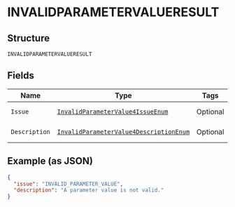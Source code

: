 
# INVALIDPARAMETERVALUERESULT

## Structure

`INVALIDPARAMETERVALUERESULT`

## Fields

| Name | Type | Tags | Description | Getter | Setter |
|  --- | --- | --- | --- | --- | --- |
| `Issue` | [`InvalidParameterValue4IssueEnum`](../../doc/models/invalid-parameter-value-4-issue-enum.md) | Optional | - | InvalidParameterValue4IssueEnum getIssue() | setIssue(InvalidParameterValue4IssueEnum issue) |
| `Description` | [`InvalidParameterValue4DescriptionEnum`](../../doc/models/invalid-parameter-value-4-description-enum.md) | Optional | - | InvalidParameterValue4DescriptionEnum getDescription() | setDescription(InvalidParameterValue4DescriptionEnum description) |

## Example (as JSON)

```json
{
  "issue": "INVALID_PARAMETER_VALUE",
  "description": "A parameter value is not valid."
}
```

